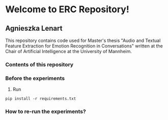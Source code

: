 # Welcome to ERC Repository!
## Agnieszka Lenart
This repository contains code used for Master's thesis "Audio and Textual Feature Extraction for Emotion Recognition in Conversations" written at the Chair of Artificial Intelligence at the University of Mannheim.

### Contents of this repository

### Before the experiments
1. Run
```
pip install -r requirements.txt
```

### How to re-run the experiments?



